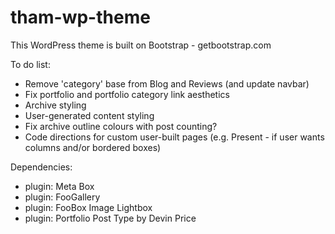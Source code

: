# tham-wp-theme

This WordPress theme is built on Bootstrap - getbootstrap.com

To do list:
- Remove 'category' base from Blog and Reviews (and update navbar)
- Fix portfolio and portfolio category link aesthetics
- Archive styling
- User-generated content styling
- Fix archive outline colours with post counting?
- Code directions for custom user-built pages (e.g. Present - if user wants columns and/or bordered boxes)

Dependencies:
- plugin: Meta Box
- plugin: FooGallery
- plugin: FooBox Image Lightbox
- plugin: Portfolio Post Type by Devin Price
